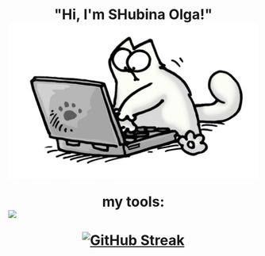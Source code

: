 <h1 align="center"; style = " color:bardic"; siz:"5">"Hi, I'm SHubina Olga!"  

<img src="https://github.com/SHubinaOlga/SHubinaOlga/blob/main/pictures-pibig-info-p-programmist-risunok-karandashom-pinterest-83.jpg" style="display: block; margin: auto;" />

my tools:
<img src="https://img.shields.io/badge/py-python-grin?logo=python" style="display: block; margin: auto;" />



<a href="https://git.io/streak-stats"><img src="https://github-readme-streak-stats.herokuapp.com?user=SHubinaOlga&theme=github-green-purple&locale=ru&date_format=j%20M%5B%20Y%5D" alt="GitHub Streak" /></a>
